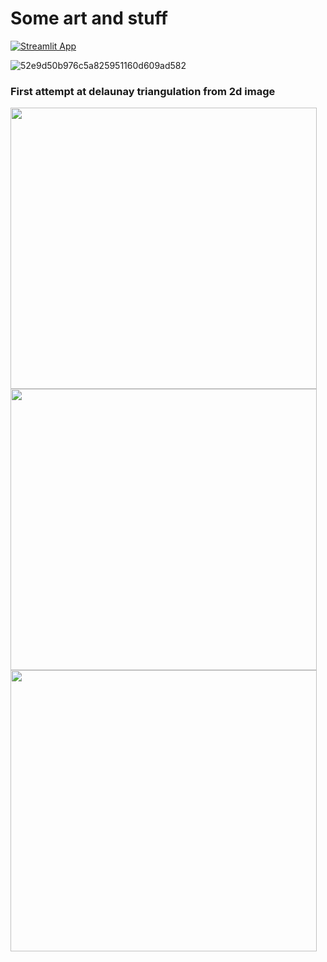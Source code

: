 # Some art and stuff
[![Streamlit App](https://static.streamlit.io/badges/streamlit_badge_black_white.svg)](https://share.streamlit.io/ellerman4/python_art_deployable1/art.py)

 ![52e9d50b976c5a825951160d609ad582](https://user-images.githubusercontent.com/106990217/181655648-241cf2eb-a1d5-483f-8c5e-4da3e050a91b.png)
### First attempt at delaunay triangulation from 2d image
 <img src="https://user-images.githubusercontent.com/106990217/181090084-952970ea-e7e8-4e6b-8771-5304f0a19b45.png" width="490" height="450">   <img src="https://user-images.githubusercontent.com/106990217/181112184-05162081-ad3f-4bbe-a3ad-3f906b2f51fd.png" width="490" height="450">
 <img src="https://user-images.githubusercontent.com/106990217/181117041-677616a2-e914-462f-96df-dcddd2ebaf07.png" width="490" height="450">
 

